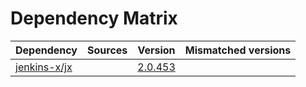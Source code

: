 # Dependency Matrix

Dependency | Sources | Version | Mismatched versions
---------- | ------- | ------- | -------------------
[jenkins-x/jx](https://github.com/jenkins-x/jx.git) |  | [2.0.453](https://github.com/jenkins-x/jx/releases/tag/v2.0.453) | 
